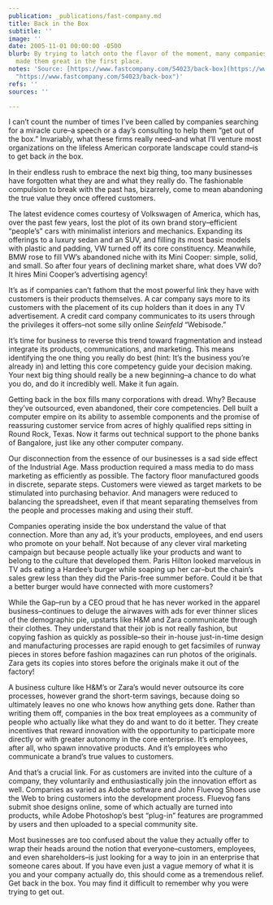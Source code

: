 ```yaml
---
publication: _publications/fast-company.md
title: Back in the Box
subtitle: ''
image: ''
date: 2005-11-01 00:00:00 -0500
blurb: By trying to latch onto the flavor of the moment, many companies forget what
  made them great in the first place.
notes: 'Source: [https://www.fastcompany.com/54023/back-box](https://www.fastcompany.com/54023/back-box
  "https://www.fastcompany.com/54023/back-box")'
refs: ''
sources: ''

---
```

I can’t count the number of times I’ve been called by companies searching for a miracle cure–a speech or a day’s consulting to help them “get out of the box.” Invariably, what these firms really need–and what I’ll venture most organizations on the lifeless American corporate landscape could stand–is to get back _in_ the box.

In their endless rush to embrace the next big thing, too many businesses have forgotten what they are and what they really do. The fashionable compulsion to break with the past has, bizarrely, come to mean abandoning the true value they once offered customers.

The latest evidence comes courtesy of Volkswagen of America, which has, over the past few years, lost the plot of its own brand story–efficient “people’s” cars with minimalist interiors and mechanics. Expanding its offerings to a luxury sedan and an SUV, and filling its most basic models with plastic and padding, VW turned off its core constituency. Meanwhile, BMW rose to fill VW’s abandoned niche with its Mini Cooper: simple, solid, and small. So after four years of declining market share, what does VW do? It hires Mini Cooper’s advertising agency!

It’s as if companies can’t fathom that the most powerful link they have with customers is their products themselves. A car company says more to its customers with the placement of its cup holders than it does in any TV advertisement. A credit card company communicates to its users through the privileges it offers–not some silly online _Seinfeld_ “Webisode.”

It’s time for business to reverse this trend toward fragmentation and instead integrate its products, communications, and marketing. This means identifying the one thing you really do best (hint: It’s the business you’re already in) and letting this core competency guide your decision making. Your next big thing should really be a new beginning–a chance to do what you do, and do it incredibly well. Make it fun again.

Getting back in the box fills many corporations with dread. Why? Because they’ve outsourced, even abandoned, their core competencies. Dell built a computer empire on its ability to assemble components and the promise of reassuring customer service from acres of highly qualified reps sitting in Round Rock, Texas. Now it farms out technical support to the phone banks of Bangalore, just like any other computer company.

Our disconnection from the essence of our businesses is a sad side effect of the Industrial Age. Mass production required a mass media to do mass marketing as efficiently as possible. The factory floor manufactured goods in discrete, separate steps. Customers were viewed as target markets to be stimulated into purchasing behavior. And managers were reduced to balancing the spreadsheet, even if that meant separating themselves from the people and processes making and using their stuff.

Companies operating inside the box understand the value of that connection. More than any ad, it’s your products, employees, and end users who promote on your behalf. Not because of any clever viral marketing campaign but because people actually like your products and want to belong to the culture that developed them. Paris Hilton looked marvelous in TV ads eating a Hardee’s burger while soaping up her car–but the chain’s sales grew less than they did the Paris-free summer before. Could it be that a better burger would have connected with more customers?

While the Gap–run by a CEO proud that he has never worked in the apparel business–continues to deluge the airwaves with ads for ever thinner slices of the demographic pie, upstarts like H&M and Zara communicate through their clothes. They understand that their job is not really fashion, but copying fashion as quickly as possible–so their in-house just-in-time design and manufacturing processes are rapid enough to get facsimiles of runway pieces in stores before fashion magazines can run photos of the originals. Zara gets its copies into stores before the originals make it out of the factory!

A business culture like H&M’s or Zara’s would never outsource its core processes, however grand the short-term savings, because doing so ultimately leaves no one who knows how anything gets done. Rather than writing them off, companies in the box treat employees as a community of people who actually like what they do and want to do it better. They create incentives that reward innovation with the opportunity to participate more directly or with greater autonomy in the core enterprise. It’s employees, after all, who spawn innovative products. And it’s employees who communicate a brand’s true values to customers.

And that’s a crucial link. For as customers are invited into the culture of a company, they voluntarily and enthusiastically join the innovation effort as well. Companies as varied as Adobe software and John Fluevog Shoes use the Web to bring customers into the development process. Fluevog fans submit shoe designs online, some of which actually are turned into products, while Adobe Photoshop’s best “plug-in” features are programmed by users and then uploaded to a special community site.

Most businesses are too confused about the value they actually offer to wrap their heads around the notion that everyone–customers, employees, and even shareholders–is just looking for a way to join in an enterprise that someone cares about. If you have even just a vague memory of what it is you and your company actually do, this should come as a tremendous relief. Get back in the box. You may find it difficult to remember why you were trying to get out.